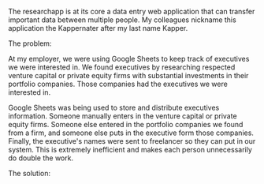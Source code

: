 The researchapp is at its core a data entry web application that can transfer important data between multiple people. My colleagues nickname this application the Kappernater after my last name Kapper. 

The problem: 

At my employer, we were using Google Sheets to keep track of executives we were interested in. We found executives by researching respected venture capital or private equity firms with substantial investments in their portfolio companies. Those companies had the executives we were interested in. 

Google Sheets was being used to store and distribute executives information. Someone manually enters in the venture capital or private equity firms. Someone else entered in the portfolio companies we found from a firm, and someone else puts in the executive form those companies. Finally, the executive's names were sent to freelancer so they can put in our system. This is extremely inefficient and makes each person unnecessarily do double the work.  

The solution:   

